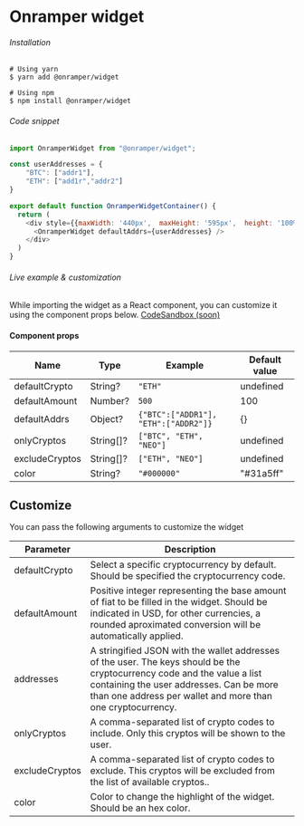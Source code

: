 # Onramper widget

###### Installation

```shell
# Using yarn
$ yarn add @onramper/widget

# Using npm
$ npm install @onramper/widget
```

###### Code snippet
```javascript
import OnramperWidget from "@onramper/widget";

const userAddresses = {
    "BTC": ["addr1"],
    "ETH": ["add1r","addr2"]
}

export default function OnramperWidgetContainer() {
  return (
    <div style={{maxWidth: '440px',  maxHeight: '595px',  height: '100%',  width: '100%'}}>
      <OnramperWidget defaultAddrs={userAddresses} />
    </div>
  )
}
```
###### Live example & customization
While importing the widget as a React component, you can customize it using the component props below. 
<a href="https://widget.onramper.dev" target='_blank' >CodeSandbox (soon)</a>

#### Component props
| Name           | Type      | Example                              | Default value |
| -------------- | --------- | ------------------------------------ | ------------- |
| defaultCrypto  | String?   | `"ETH"`                              | undefined     |
| defaultAmount  | Number?   | `500`                                | 100           |
| defaultAddrs   | Object?   | `{"BTC":["ADDR1"], "ETH":["ADDR2"]}` | {}            |
| onlyCryptos    | String[]? | `["BTC", "ETH", "NEO"]`              | undefined     |
| excludeCryptos | String[]? | `["ETH", "NEO"]`                     | undefined     |
| color          | String?   | `"#000000"`                          | "#31a5ff"     |

## Customize
You can pass the following arguments to customize the widget

| Parameter      | Description    |
| -------------- | -------------- |
| defaultCrypto  | Select a specific cryptocurrency by default. Should be specified the cryptocurrency code. |
| defaultAmount  | Positive integer representing the base amount of fiat to be filled in the widget. Should be indicated in USD, for other currencies, a rounded aproximated conversion will be automatically applied.|
| addresses      | A stringified JSON with the wallet addresses of the user. The keys should be the cryptocurrency code and the value a list containing the user addresses. Can be more than one address per wallet and more than one cryptocurrency. |
| onlyCryptos    | A comma-separated list of crypto codes to include. Only this cryptos will be shown to the user.|
| excludeCryptos | A comma-separated list of crypto codes to exclude. This cryptos will be excluded from the list of available cryptos..|
| color          | Color to change the highlight of the widget. Should be an hex color.|

